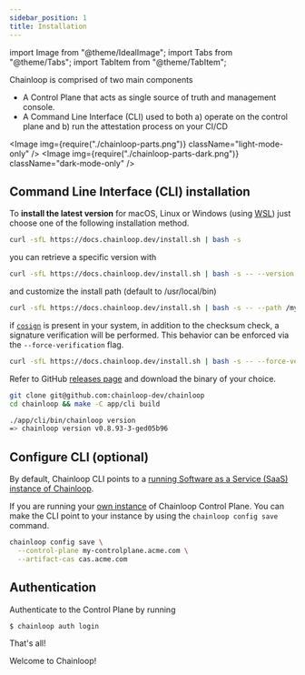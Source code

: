 ```yaml
---
sidebar_position: 1
title: Installation
---
```


import Image from "@theme/IdealImage";
import Tabs from "@theme/Tabs";
import TabItem from "@theme/TabItem";

Chainloop is comprised of two main components

- A Control Plane that acts as single source of truth and management console.
- A Command Line Interface (CLI) used to both a) operate on the control plane and b) run the attestation process on your CI/CD

<Image img={require("./chainloop-parts.png")} className="light-mode-only" />
<Image img={require("./chainloop-parts-dark.png")} className="dark-mode-only" />

## Command Line Interface (CLI) installation

To **install the latest version** for macOS, Linux or Windows (using [WSL](https://learn.microsoft.com/en-us/windows/wsl/install)) just choose one of the following installation method.

<Tabs>
  <TabItem value="script" label="Installation Script" default>

```bash
curl -sfL https://docs.chainloop.dev/install.sh | bash -s
```

you can retrieve a specific version with

```bash
curl -sfL https://docs.chainloop.dev/install.sh | bash -s -- --version v0.1.2
```

and customize the install path (default to /usr/local/bin)

```bash
curl -sfL https://docs.chainloop.dev/install.sh | bash -s -- --path /my-path
```

if [`cosign`](https://docs.sigstore.dev/cosign) is present in your system, in addition to the checksum check, a signature verification will be performed. This behavior can be enforced via the `--force-verification` flag.

```bash
curl -sfL https://docs.chainloop.dev/install.sh | bash -s -- --force-verification
```

</TabItem>
<TabItem value="github" label="GitHub Release">

Refer to GitHub [releases page](https://github.com/chainloop-dev/chainloop/releases) and download the binary of your choice.

</TabItem>
<TabItem value="source" label="From Source">

```sh
git clone git@github.com:chainloop-dev/chainloop
cd chainloop && make -C app/cli build

./app/cli/bin/chainloop version
=> chainloop version v0.8.93-3-ged05b96
```

</TabItem>
</Tabs>

## Configure CLI (optional)

By default, Chainloop CLI points to a [running Software as a Service (SaaS) instance of Chainloop](../chainloop-cloud).

If you are running your [own instance](https://github.com/chainloop-dev/chainloop) of Chainloop Control Plane. You can make the CLI point to your instance by using the `chainloop config save` command.

```sh
chainloop config save \
  --control-plane my-controlplane.acme.com \
  --artifact-cas cas.acme.com
```

## Authentication

Authenticate to the Control Plane by running

```bash
$ chainloop auth login
```

That's all!

Welcome to Chainloop!
